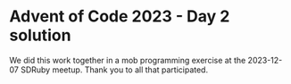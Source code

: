 # Advent of Code 2023 - Day 2 solution
We did this work together in a mob programming exercise at the 2023-12-07 SDRuby meetup. Thank you to all that participated.
